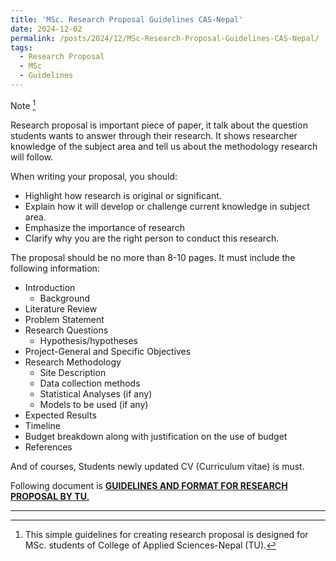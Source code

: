 ```yaml
---
title: 'MSc. Research Proposal Guidelines CAS-Nepal'
date: 2024-12-02
permalink: /posts/2024/12/MSc-Research-Proposal-Guidelines-CAS-Nepal/
tags:
  - Research Proposal
  - MSc
  - Guidelines
---
```

Note [^1]

Research proposal is important piece of paper, it talk about the question students wants to answer through their research. It shows researcher knowledge of the subject area and tell us about the methodology research will follow.

When writing your proposal, you should:

- Highlight how research is original or significant.
- Explain how it will develop or challenge current knowledge in subject area.
- Emphasize the importance of research
- Clarify why you are the right person to conduct this research.

The proposal should be no more than 8-10 pages. It must include the following information:

- Introduction
  - Background
- Literature Review
- Problem Statement
- Research Questions
  - Hypothesis/hypotheses
- Project-General and Specific Objectives
- Research Methodology
  - Site Description
  - Data collection methods
  - Statistical Analyses (if any)
  - Models to be used (if any)
- Expected Results
- Timeline
- Budget breakdown along with justification on the use of budget
- References

And of courses, Students newly updated CV (Curriculum vitae) is must.

Following document is [**GUIDELINES AND FORMAT FOR RESEARCH PROPOSAL BY TU**.](https://docs.google.com/viewer?url=https://workbishwa.github.io/imBishwa/files/TU_Research_Proposal_Guideline.pdf)

---
[^1]: This simple guidelines for creating research proposal is designed for MSc. students of College of Applied Sciences-Nepal (TU).
